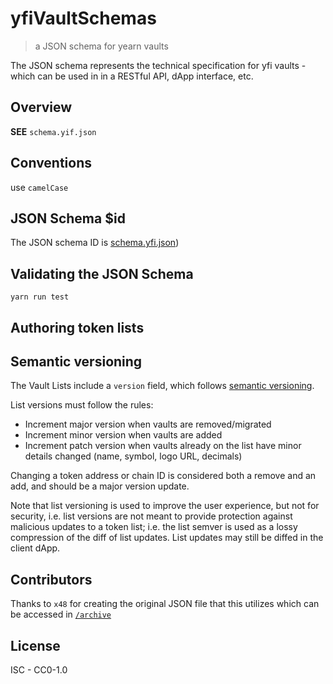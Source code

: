 # yfiVaultSchemas

> a JSON schema for yearn vaults

The JSON schema represents the technical specification for yfi vaults - which can be used in in a RESTful API, dApp interface, etc.

## Overview

**SEE** `schema.yif.json`

## Conventions

use `camelCase`

## JSON Schema $id

The JSON schema ID is [schema.yfi.json](schema.yfi.json))

## Validating the JSON Schema

`yarn run test`

## Authoring token lists

## Semantic versioning

The Vault Lists include a `version` field, which follows [semantic versioning](https://semver.org/).

List versions must follow the rules:

- Increment major version when vaults are removed/migrated
- Increment minor version when vaults are added
- Increment patch version when vaults already on the list have minor details changed (name, symbol, logo URL, decimals)

Changing a token address or chain ID is considered both a remove and an add, and should be a major version update.

Note that list versioning is used to improve the user experience, but not for security, i.e. list versions are not meant
to provide protection against malicious updates to a token list; i.e. the list semver is used as a lossy compression
of the diff of list updates. List updates may still be diffed in the client dApp.

## Contributors

Thanks to `x48` for creating the original JSON file that this utilizes which can be accessed in [`/archive`](/archive)

## License

ISC - CC0-1.0
